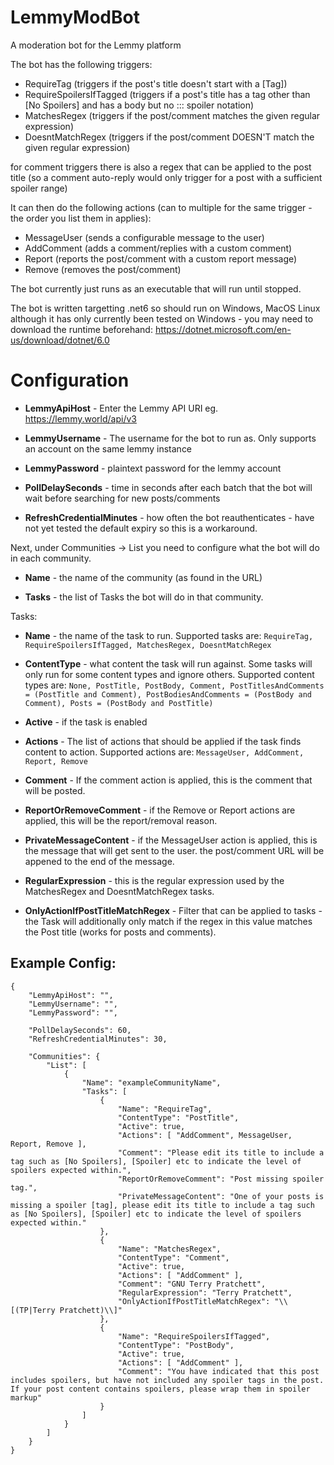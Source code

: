 # LemmyModBot
A moderation bot for the Lemmy platform

The bot has the following triggers:
- RequireTag (triggers if the post's title doesn't start with a [Tag])
- RequireSpoilersIfTagged (triggers if a post's title has a tag other than [No Spoilers] and has a body but no ::: spoiler notation)
- MatchesRegex (triggers if the post/comment matches the given regular expression)
- DoesntMatchRegex (triggers if the post/comment DOESN'T match the given regular expression)

for comment triggers there is also a regex that can be applied to the post title (so a comment auto-reply would only trigger for a post with a sufficient spoiler range)

It can then do the following actions (can to multiple for the same trigger - the order you list them in applies):
- MessageUser (sends a configurable message to the user)
- AddComment (adds a comment/replies with a custom comment)
- Report (reports the post/comment with a custom report message)
- Remove (removes the post/comment)

The bot currently just runs as an executable that will run until stopped.

The bot is written targetting .net6 so should run on Windows, MacOS Linux although it has only currently been tested on Windows - you may need to download the runtime beforehand: https://dotnet.microsoft.com/en-us/download/dotnet/6.0

# Configuration
- **LemmyApiHost** - Enter the Lemmy API URI eg. https://lemmy.world/api/v3

- **LemmyUsername** - The username for the bot to run as. Only supports an account on the same lemmy instance

- **LemmyPassword** - plaintext password for the lemmy account



- **PollDelaySeconds** - time in seconds after each batch that the bot will wait before searching for new posts/comments

- **RefreshCredentialMinutes** - how often the bot reauthenticates - have not yet tested the default expiry so this is a workaround.



Next, under Communities -> List you need to configure what the bot will do in each community.


- **Name** - the name of the community (as found in the URL)

- **Tasks** - the list of Tasks the bot will do in that community.



Tasks:

- **Name** - the name of the task to run. Supported tasks are: `RequireTag, RequireSpoilersIfTagged, MatchesRegex, DoesntMatchRegex`

- **ContentType** - what content the task will run against. Some tasks will only run for some content types and ignore others. Supported content types are: `None, PostTitle, PostBody, Comment, PostTitlesAndComments = (PostTitle and Comment), PostBodiesAndComments = (PostBody and Comment), Posts = (PostBody and PostTitle)`

- **Active** - if the task is enabled

- **Actions** - The list of actions that should be applied if the task finds content to action. Supported actions are: `MessageUser, AddComment, Report, Remove`

- **Comment** - If the comment action is applied, this is the comment that will be posted.

- **ReportOrRemoveComment** - if the Remove or Report actions are applied, this will be the report/removal reason.

- **PrivateMessageContent** - if the MessageUser action is applied, this is the message that will get sent to the user. the post/comment URL will be appened to the end of the message.

- **RegularExpression** - this is the regular expression used by the MatchesRegex and DoesntMatchRegex tasks.

- **OnlyActionIfPostTitleMatchRegex** - Filter that can be applied to tasks - the Task will additionally only match if the regex in this value matches the Post title (works for posts and comments).


## Example Config:
```
{
	"LemmyApiHost": "",
	"LemmyUsername": "",
	"LemmyPassword": "",

	"PollDelaySeconds": 60,
	"RefreshCredentialMinutes": 30,

	"Communities": {
		"List": [
			{
				"Name": "exampleCommunityName",
				"Tasks": [
					{
						"Name": "RequireTag",
						"ContentType": "PostTitle",
						"Active": true,
						"Actions": [ "AddComment", MessageUser, Report, Remove ],
						"Comment": "Please edit its title to include a tag such as [No Spoilers], [Spoiler] etc to indicate the level of spoilers expected within.",
						"ReportOrRemoveComment": "Post missing spoiler tag.",
						"PrivateMessageContent": "One of your posts is missing a spoiler [tag], please edit its title to include a tag such as [No Spoilers], [Spoiler] etc to indicate the level of spoilers expected within."
					},
					{
						"Name": "MatchesRegex",
						"ContentType": "Comment",
						"Active": true,
						"Actions": [ "AddComment" ],
						"Comment": "GNU Terry Pratchett",
						"RegularExpression": "Terry Pratchett",
						"OnlyActionIfPostTitleMatchRegex": "\\[(TP|Terry Pratchett)\\]"
					},
					{
						"Name": "RequireSpoilersIfTagged",
						"ContentType": "PostBody",
						"Active": true,
						"Actions": [ "AddComment" ],
						"Comment": "You have indicated that this post includes spoilers, but have not included any spoiler tags in the post. If your post content contains spoilers, please wrap them in spoiler markup"
					}
				]
			}
		]
	}
}
```
